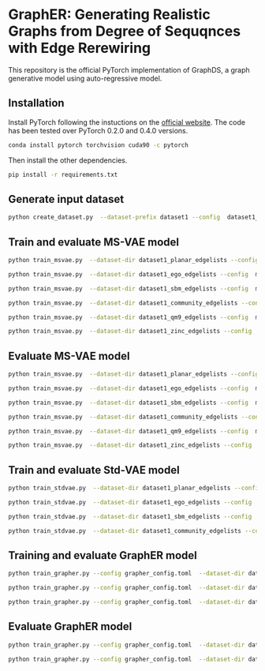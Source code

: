 # GraphER: Generating Realistic Graphs from Degree of Sequqnces with Edge Rerewiring
This repository is the official PyTorch implementation of GraphDS, a graph generative model using auto-regressive model.

## Installation
Install PyTorch following the instuctions on the [official website](https://pytorch.org/). The code has been tested over PyTorch 0.2.0 and 0.4.0 versions.
```bash
conda install pytorch torchvision cuda90 -c pytorch
```
Then install the other dependencies.
```bash
pip install -r requirements.txt
```

## Generate input dataset
```bash
python create_dataset.py  --dataset-prefix dataset1 --config  dataset1_config.toml
```

## Train and evaluate MS-VAE model
```bash
python train_msvae.py  --dataset-dir dataset1_planar_edgelists --config  msvae_config1.toml --output-model msvae_planar --evaluate
```
```bash
python train_msvae.py  --dataset-dir dataset1_ego_edgelists --config  msvae_config1.toml --output-model msvae_ego --evaluate
```
```bash
python train_msvae.py  --dataset-dir dataset1_sbm_edgelists --config  msvae_config1.toml --output-model msvae_sbm --evaluate
```
```bash
python train_msvae.py  --dataset-dir dataset1_community_edgelists --config  msvae_config1.toml --output-model msvae_community --evaluate
```
```bash
python train_msvae.py  --dataset-dir dataset1_qm9_edgelists --config  msvae_config1.toml --output-model msvae_qm9 --evaluate
```
```bash
python train_msvae.py  --dataset-dir dataset1_zinc_edgelists --config  msvae_config1.toml --output-model msvae_zinc --evaluate
```

## Evaluate MS-VAE model
```bash
python train_msvae.py  --dataset-dir dataset1_planar_edgelists --config  msvae_config1.toml --input-model msvae_planar --evaluate
```
```bash
python train_msvae.py  --dataset-dir dataset1_ego_edgelists --config  msvae_config1.toml --input-model msvae_ego --evaluate
```
```bash
python train_msvae.py  --dataset-dir dataset1_sbm_edgelists --config  msvae_config1.toml --input-model msvae_sbm --evaluate
```
```bash
python train_msvae.py  --dataset-dir dataset1_community_edgelists --config  msvae_config1.toml --input-model msvae_community --evaluate
```
```bash
python train_msvae.py  --dataset-dir dataset1_qm9_edgelists --config  msvae_config1.toml --input-model msvae_qm9 --evaluate
```
```bash
python train_msvae.py  --dataset-dir dataset1_zinc_edgelists --config  msvae_config1.toml --input-model msvae_zinc --evaluate
```

## Train and evaluate Std-VAE model
```bash
python train_stdvae.py  --dataset-dir dataset1_planar_edgelists --config  msvae_config1.toml --evaluate
```
```bash
python train_stdvae.py  --dataset-dir dataset1_ego_edgelists --config  msvae_config1.toml  --evaluate
```
```bash
python train_stdvae.py  --dataset-dir dataset1_sbm_edgelists --config  msvae_config1.toml  --evaluate
```
```bash
python train_stdvae.py  --dataset-dir dataset1_community_edgelists --config  msvae_config1.toml  --evaluate
```

## Training and evaluate GraphER model
```bash
python train_grapher.py --config grapher_config.toml  --dataset-dir dataset1_planar_edgelists --msvae-model msvae_planar --msvae-config msvae_config1.toml --output-model grapher_planar --evaluate
```
```bash
python train_grapher.py --config grapher_config.toml  --dataset-dir dataset1_ego_edgelists --msvae-model msvae_ego --msvae-config msvae_config1.toml --output-model grapher_ego --evaluate 
```
```bash
python train_grapher.py --config grapher_config.toml  --dataset-dir dataset1_community_edgelists --msvae-model msvae_community --msvae-config msvae_config1.toml --output-model grapher_community --evaluate 
```
## Evaluate GraphER model
```bash
python train_grapher.py --config grapher_config.toml  --dataset-dir dataset1_planar_edgelists --msvae-model msvae_planar --msvae-config msvae_config1.toml --input-model grapher_planar --evaluate
```
```bash
python train_grapher.py --config grapher_config.toml  --dataset-dir dataset1_community_edgelists --msvae-model msvae_community --msvae-config msvae_config1.toml --input-model grapher_community --evaluate 
```

